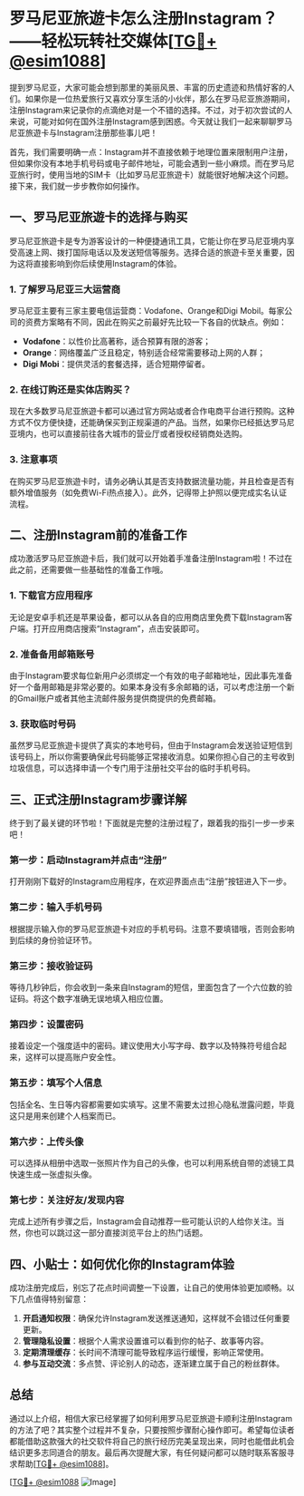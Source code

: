 # 罗马尼亚旅遊卡怎么注册Instagram？——轻松玩转社交媒体[[TG💪+ @esim1088](https://t.me/s/esim1088)]

提到罗马尼亚，大家可能会想到那里的美丽风景、丰富的历史遗迹和热情好客的人们。如果你是一位热爱旅行又喜欢分享生活的小伙伴，那么在罗马尼亚旅游期间，注册Instagram来记录你的点滴绝对是一个不错的选择。不过，对于初次尝试的人来说，可能对如何在国外注册Instagram感到困惑。今天就让我们一起来聊聊罗马尼亚旅遊卡与Instagram注册那些事儿吧！

首先，我们需要明确一点：Instagram并不直接依赖于地理位置来限制用户注册，但如果你没有本地手机号码或电子邮件地址，可能会遇到一些小麻烦。而在罗马尼亚旅行时，使用当地的SIM卡（比如罗马尼亚旅遊卡）就能很好地解决这个问题。接下来，我们就一步步教你如何操作。

## 一、罗马尼亚旅遊卡的选择与购买

罗马尼亚旅遊卡是专为游客设计的一种便捷通讯工具，它能让你在罗马尼亚境内享受高速上网、拨打国际电话以及发送短信等服务。选择合适的旅遊卡至关重要，因为这将直接影响到你后续使用Instagram的体验。

### 1. 了解罗马尼亚三大运营商
罗马尼亚主要有三家主要电信运营商：Vodafone、Orange和Digi Mobil。每家公司的资费方案略有不同，因此在购买之前最好先比较一下各自的优缺点。例如：
- **Vodafone**：以性价比高著称，适合预算有限的游客；
- **Orange**：网络覆盖广泛且稳定，特别适合经常需要移动上网的人群；
- **Digi Mobi**：提供灵活的套餐选择，适合短期停留者。

### 2. 在线订购还是实体店购买？
现在大多数罗马尼亚旅遊卡都可以通过官方网站或者合作电商平台进行预购。这种方式不仅方便快捷，还能确保买到正规渠道的产品。当然，如果你已经抵达罗马尼亚境内，也可以直接前往各大城市的营业厅或者授权经销商处选购。

### 3. 注意事项
在购买罗马尼亚旅遊卡时，请务必确认其是否支持数据流量功能，并且检查是否有额外增值服务（如免费Wi-Fi热点接入）。此外，记得带上护照以便完成实名认证流程。

## 二、注册Instagram前的准备工作

成功激活罗马尼亚旅遊卡后，我们就可以开始着手准备注册Instagram啦！不过在此之前，还需要做一些基础性的准备工作哦。

### 1. 下载官方应用程序
无论是安卓手机还是苹果设备，都可以从各自的应用商店里免费下载Instagram客户端。打开应用商店搜索“Instagram”，点击安装即可。

### 2. 准备备用邮箱账号
由于Instagram要求每位新用户必须绑定一个有效的电子邮箱地址，因此事先准备好一个备用邮箱是非常必要的。如果本身没有多余邮箱的话，可以考虑注册一个新的Gmail账户或者其他主流邮件服务提供商提供的免费邮箱。

### 3. 获取临时号码
虽然罗马尼亚旅遊卡提供了真实的本地号码，但由于Instagram会发送验证短信到该号码上，所以你需要确保此号码能够正常接收消息。如果你担心自己的主号收到垃圾信息，可以选择申请一个专门用于注册社交平台的临时手机号码。

## 三、正式注册Instagram步骤详解

终于到了最关键的环节啦！下面就是完整的注册过程了，跟着我的指引一步一步来吧！

### 第一步：启动Instagram并点击“注册”
打开刚刚下载好的Instagram应用程序，在欢迎界面点击“注册”按钮进入下一步。

### 第二步：输入手机号码
根据提示输入你的罗马尼亚旅遊卡对应的手机号码。注意不要填错哦，否则会影响到后续的身份验证环节。

### 第三步：接收验证码
等待几秒钟后，你会收到一条来自Instagram的短信，里面包含了一个六位数的验证码。将这个数字准确无误地填入相应位置。

### 第四步：设置密码
接着设定一个强度适中的密码。建议使用大小写字母、数字以及特殊符号组合起来，这样可以提高账户安全性。

### 第五步：填写个人信息
包括全名、生日等内容都需要如实填写。这里不需要太过担心隐私泄露问题，毕竟这只是用来创建个人档案而已。

### 第六步：上传头像
可以选择从相册中选取一张照片作为自己的头像，也可以利用系统自带的滤镜工具快速生成一张虚拟头像。

### 第七步：关注好友/发现内容
完成上述所有步骤之后，Instagram会自动推荐一些可能认识的人给你关注。当然，你也可以跳过这一部分直接浏览平台上的热门话题。

## 四、小贴士：如何优化你的Instagram体验

成功注册完成后，别忘了花点时间调整一下设置，让自己的使用体验更加顺畅。以下几点值得特别留意：

1. **开启通知权限**：确保允许Instagram发送推送通知，这样就不会错过任何重要更新。
2. **管理隐私设置**：根据个人需求设置谁可以看到你的帖子、故事等内容。
3. **定期清理缓存**：长时间不清理可能导致程序运行缓慢，影响正常使用。
4. **参与互动交流**：多点赞、评论别人的动态，逐渐建立属于自己的粉丝群体。

## 总结

通过以上介绍，相信大家已经掌握了如何利用罗马尼亚旅遊卡顺利注册Instagram的方法了吧？其实整个过程并不复杂，只要按照步骤耐心操作即可。希望每位读者都能借助这款强大的社交软件将自己的旅行经历完美呈现出来，同时也能借此机会结识更多志同道合的朋友。最后再次提醒大家，有任何疑问都可以随时联系客服寻求帮助[[TG💪+ @esim1088](https://t.me/s/esim1088)]。

[[TG💪+ @esim1088](https://t.me/s/esim1088) ![Image](https://i.postimg.cc/4NQfJmqS/Snipaste-2025-05-13-00-14-12.png)]